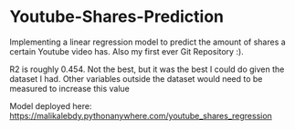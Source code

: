 # Youtube-Shares-Prediction
Implementing a linear regression model to predict the amount of shares a certain Youtube video has. Also my first ever Git Repository :).

R2 is roughly 0.454. Not the best, but it was the best I could do given the dataset I had. Other variables outside the dataset would need to be measured to increase this value

Model deployed here: https://malikalebdy.pythonanywhere.com/youtube_shares_regression
